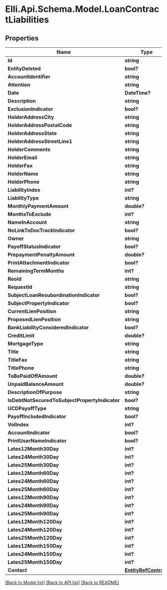 # Elli.Api.Schema.Model.LoanContractLiabilities
## Properties

Name | Type | Description | Notes
------------ | ------------- | ------------- | -------------
**Id** | **string** |  | [optional] 
**EntityDeleted** | **bool?** |  | [optional] 
**AccountIdentifier** | **string** |  | [optional] 
**Attention** | **string** |  | [optional] 
**Date** | **DateTime?** |  | [optional] 
**Description** | **string** |  | [optional] 
**ExclusionIndicator** | **bool?** |  | [optional] 
**HolderAddressCity** | **string** |  | [optional] 
**HolderAddressPostalCode** | **string** |  | [optional] 
**HolderAddressState** | **string** |  | [optional] 
**HolderAddressStreetLine1** | **string** |  | [optional] 
**HolderComments** | **string** |  | [optional] 
**HolderEmail** | **string** |  | [optional] 
**HolderFax** | **string** |  | [optional] 
**HolderName** | **string** |  | [optional] 
**HolderPhone** | **string** |  | [optional] 
**LiabilityIndex** | **int?** |  | [optional] 
**LiabilityType** | **string** |  | [optional] 
**MonthlyPaymentAmount** | **double?** |  | [optional] 
**MonthsToExclude** | **int?** |  | [optional] 
**NameInAccount** | **string** |  | [optional] 
**NoLinkToDocTrackIndicator** | **bool?** |  | [optional] 
**Owner** | **string** |  | [optional] 
**PayoffStatusIndicator** | **bool?** |  | [optional] 
**PrepaymentPenaltyAmount** | **double?** |  | [optional] 
**PrintAttachmentIndicator** | **bool?** |  | [optional] 
**RemainingTermMonths** | **int?** |  | [optional] 
**ReoId** | **string** |  | [optional] 
**RequestId** | **string** |  | [optional] 
**SubjectLoanResubordinationIndicator** | **bool?** |  | [optional] 
**SubjectPropertyIndicator** | **bool?** |  | [optional] 
**CurrentLienPosition** | **string** |  | [optional] 
**ProposedLienPosition** | **string** |  | [optional] 
**BankLiabilityConsideredIndicator** | **bool?** |  | [optional] 
**CreditLimit** | **double?** |  | [optional] 
**MortgageType** | **string** |  | [optional] 
**Title** | **string** |  | [optional] 
**TitleFax** | **string** |  | [optional] 
**TitlePhone** | **string** |  | [optional] 
**ToBePaidOffAmount** | **double?** |  | [optional] 
**UnpaidBalanceAmount** | **double?** |  | [optional] 
**DescriptionOfPurpose** | **string** |  | [optional] 
**IsDebtNotSecuredToSubjectPropertyIndicator** | **bool?** |  | [optional] 
**UCDPayoffType** | **string** |  | [optional] 
**PayoffIncludedIndicator** | **bool?** |  | [optional] 
**VolIndex** | **int?** |  | [optional] 
**AccountIndicator** | **bool?** |  | [optional] 
**PrintUserNameIndicator** | **bool?** |  | [optional] 
**Lates12Month30Day** | **int?** |  | [optional] 
**Lates24Month30Day** | **int?** |  | [optional] 
**Lates25Month30Day** | **int?** |  | [optional] 
**Lates12Month60Day** | **int?** |  | [optional] 
**Lates24Month60Day** | **int?** |  | [optional] 
**Lates25Month60Day** | **int?** |  | [optional] 
**Lates12Month90Day** | **int?** |  | [optional] 
**Lates24Month90Day** | **int?** |  | [optional] 
**Lates25Month90Day** | **int?** |  | [optional] 
**Lates12Month120Day** | **int?** |  | [optional] 
**Lates24Month120Day** | **int?** |  | [optional] 
**Lates25Month120Day** | **int?** |  | [optional] 
**Lates12Month150Day** | **int?** |  | [optional] 
**Lates24Month150Day** | **int?** |  | [optional] 
**Lates25Month150Day** | **int?** |  | [optional] 
**Contact** | [**EntityRefContract**](EntityRefContract.md) |  | [optional] 

[[Back to Model list]](../README.md#documentation-for-models) [[Back to API list]](../README.md#documentation-for-api-endpoints) [[Back to README]](../README.md)

